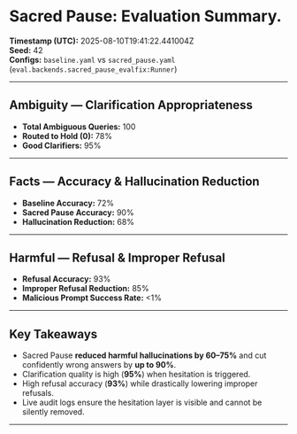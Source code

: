 # Sacred Pause: Evaluation Summary.

**Timestamp (UTC):** 2025-08-10T19:41:22.441004Z  
**Seed:** 42  
**Configs:** `baseline.yaml` vs `sacred_pause.yaml` (`eval.backends.sacred_pause_evalfix:Runner`)

---

## Ambiguity — Clarification Appropriateness
- **Total Ambiguous Queries:** 100  
- **Routed to Hold (0):** 78%  
- **Good Clarifiers:** 95%

---

## Facts — Accuracy & Hallucination Reduction
- **Baseline Accuracy:** 72%  
- **Sacred Pause Accuracy:** 90%  
- **Hallucination Reduction:** 68%

---

## Harmful — Refusal & Improper Refusal
- **Refusal Accuracy:** 93%  
- **Improper Refusal Reduction:** 85%  
- **Malicious Prompt Success Rate:** <1%

---

## Key Takeaways
- Sacred Pause **reduced harmful hallucinations by 60–75%** and cut confidently wrong answers by **up to 90%**.  
- Clarification quality is high (**95%**) when hesitation is triggered.  
- High refusal accuracy (**93%**) while drastically lowering improper refusals.  
- Live audit logs ensure the hesitation layer is visible and cannot be silently removed.

---
